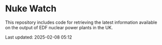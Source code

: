 # Nuke Watch

This repository includes code for retrieving the latest information available on the output of EDF nuclear power plants in the UK.

Last updated: 2025-02-08 05:12